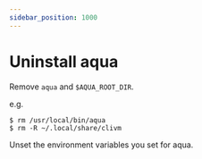 ```yaml
---
sidebar_position: 1000
---
```


# Uninstall aqua

Remove `aqua` and `$AQUA_ROOT_DIR`.

e.g.

```console
$ rm /usr/local/bin/aqua
$ rm -R ~/.local/share/clivm
```

Unset the environment variables you set for aqua.
